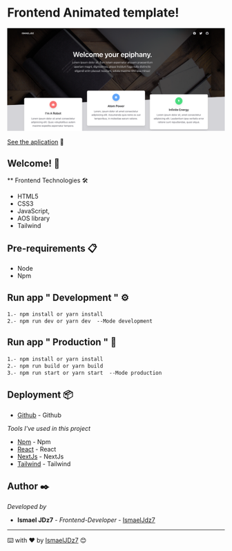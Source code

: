 # Frontend Animated template!

![Captura de la app](Animated.png)

[See the aplication](https://meru-ecommerce.vercel.app/) 👀

## Welcome! 👋

\*\* Frontend Technologies 🛠

- HTML5
- CSS3
- JavaScript,
- AOS library
- Tailwind

## Pre-requirements 📋

- Node
- Npm

## Run app " Development " ⚙️

```
1.- npm install or yarn install
2.- npm run dev or yarn dev  --Mode development
```

## Run app " Production " 🚀

```
1.- npm install or yarn install
2.- npm run build or yarn build
3.- npm run start or yarn start  --Mode production
```

## Deployment 📦

- [Github](https://github.com/) - Github

_Tools I've used in this project_

- [Npm](https://www.npmjs.com/) - Npm
- [React](https://es.reactjs.org/) - React
- [NextJs](https://nextjs.org/) - NextJs
- [Tailwind](https://tailwindcss.com/) - Tailwind

## Author ✒️

_Developed by_

- **Ismael JDz7** - _Frontend-Developer_ - [IsmaelJdz7](https://github.com/IsmaelJDz)

---

⌨️ with ❤️ by [IsmaelJDz7](https://github.com/IsmaelJDz) 😊

